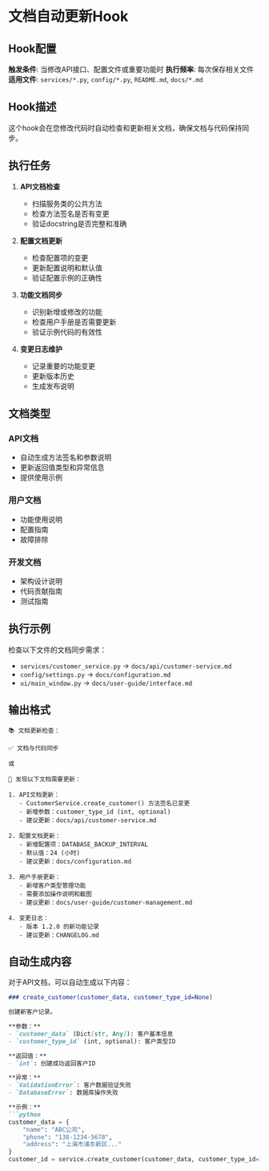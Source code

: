 # 文档自动更新Hook

## Hook配置

**触发条件**: 当修改API接口、配置文件或重要功能时
**执行频率**: 每次保存相关文件
**适用文件**: `services/*.py`, `config/*.py`, `README.md`, `docs/*.md`

## Hook描述

这个hook会在您修改代码时自动检查和更新相关文档，确保文档与代码保持同步。

## 执行任务

1. **API文档检查**
   - 扫描服务类的公共方法
   - 检查方法签名是否有变更
   - 验证docstring是否完整和准确

2. **配置文档更新**
   - 检查配置项的变更
   - 更新配置说明和默认值
   - 验证配置示例的正确性

3. **功能文档同步**
   - 识别新增或修改的功能
   - 检查用户手册是否需要更新
   - 验证示例代码的有效性

4. **变更日志维护**
   - 记录重要的功能变更
   - 更新版本历史
   - 生成发布说明

## 文档类型

### API文档
- 自动生成方法签名和参数说明
- 更新返回值类型和异常信息
- 提供使用示例

### 用户文档
- 功能使用说明
- 配置指南
- 故障排除

### 开发文档
- 架构设计说明
- 代码贡献指南
- 测试指南

## 执行示例

检查以下文件的文档同步需求：
- `services/customer_service.py` → `docs/api/customer-service.md`
- `config/settings.py` → `docs/configuration.md`
- `ui/main_window.py` → `docs/user-guide/interface.md`

## 输出格式

```
📚 文档更新检查：

✅ 文档与代码同步

或

📝 发现以下文档需要更新：

1. API文档更新：
   - CustomerService.create_customer() 方法签名已变更
   - 新增参数：customer_type_id (int, optional)
   - 建议更新：docs/api/customer-service.md

2. 配置文档更新：
   - 新增配置项：DATABASE_BACKUP_INTERVAL
   - 默认值：24 (小时)
   - 建议更新：docs/configuration.md

3. 用户手册更新：
   - 新增客户类型管理功能
   - 需要添加操作说明和截图
   - 建议更新：docs/user-guide/customer-management.md

4. 变更日志：
   - 版本 1.2.0 的新功能记录
   - 建议更新：CHANGELOG.md
```

## 自动生成内容

对于API文档，可以自动生成以下内容：

```markdown
### create_customer(customer_data, customer_type_id=None)

创建新客户记录。

**参数：**
- `customer_data` (Dict[str, Any]): 客户基本信息
- `customer_type_id` (int, optional): 客户类型ID

**返回值：**
- `int`: 创建成功返回客户ID

**异常：**
- `ValidationError`: 客户数据验证失败
- `DatabaseError`: 数据库操作失败

**示例：**
```python
customer_data = {
    "name": "ABC公司",
    "phone": "138-1234-5678",
    "address": "上海市浦东新区..."
}
customer_id = service.create_customer(customer_data, customer_type_id=1)
```
```

